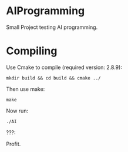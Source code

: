 # AIProgramming
Small Project testing AI programming.

# Compiling
Use Cmake to compile (required version: 2.8.9):
```
mkdir build && cd build && cmake ../
```
Then use make:
```
make
```
Now run:
```
./AI
```
???:

Profit.
